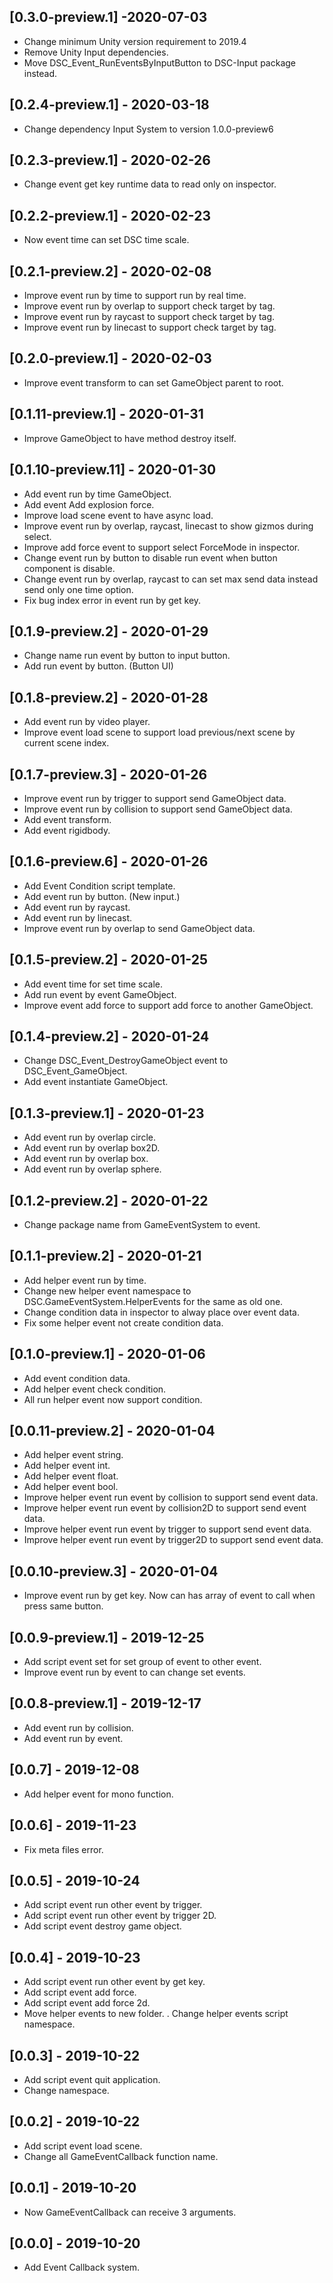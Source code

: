 ## [0.3.0-preview.1] -2020-07-03
- Change minimum Unity version requirement to 2019.4
- Remove Unity Input dependencies.
- Move DSC_Event_RunEventsByInputButton to DSC-Input package instead.

## [0.2.4-preview.1] - 2020-03-18
- Change dependency Input System to version 1.0.0-preview6

## [0.2.3-preview.1] - 2020-02-26
- Change event get key runtime data to read only on inspector.

## [0.2.2-preview.1] - 2020-02-23
- Now event time can set DSC time scale.

## [0.2.1-preview.2] - 2020-02-08
- Improve event run by time to support run by real time.
- Improve event run by overlap to support check target by tag.
- Improve event run by raycast to support check target by tag.
- Improve event run by linecast to support check target by tag.

## [0.2.0-preview.1] - 2020-02-03
- Improve event transform to can set GameObject parent to root.

## [0.1.11-preview.1] - 2020-01-31
- Improve GameObject to have method destroy itself.

## [0.1.10-preview.11] - 2020-01-30
- Add event run by time GameObject.
- Add event Add explosion force.
- Improve load scene event to have async load.
- Improve event run by overlap, raycast, linecast to show gizmos during select.
- Improve add force event to support select ForceMode in inspector.
- Change event run by button to disable run event when button component is disable.
- Change event run by overlap, raycast to can set max send data instead send only one time option.
- Fix bug index error in event run by get key.

## [0.1.9-preview.2] - 2020-01-29
- Change name run event by button to input button.
- Add run event by button. (Button UI)

## [0.1.8-preview.2] - 2020-01-28
- Add event run by video player.
- Improve event load scene to support load previous/next scene by current scene index.

## [0.1.7-preview.3] - 2020-01-26
- Improve event run by trigger to support send GameObject data.
- Improve event run by collision to support send GameObject data.
- Add event transform.
- Add event rigidbody.

## [0.1.6-preview.6] - 2020-01-26
- Add Event Condition script template.
- Add event run by button. (New input.)
- Add event run by raycast.
- Add event run by linecast.
- Improve event run by overlap to send GameObject data.

## [0.1.5-preview.2] - 2020-01-25
- Add event time for set time scale.
- Add run event by event GameObject.
- Improve event add force to support add force to another GameObject.

## [0.1.4-preview.2] - 2020-01-24
- Change DSC_Event_DestroyGameObject event to DSC_Event_GameObject.
- Add event instantiate GameObject.

## [0.1.3-preview.1] - 2020-01-23
- Add event run by overlap circle.
- Add event run by overlap box2D.
- Add event run by overlap box.
- Add event run by overlap sphere.

## [0.1.2-preview.2] - 2020-01-22
- Change package name from GameEventSystem to event.

## [0.1.1-preview.2] - 2020-01-21
- Add helper event run by time.
- Change new helper event namespace to DSC.GameEventSystem.HelperEvents for the same as old one.
- Change condition data in inspector to alway place over event data.
- Fix some helper event not create condition data.

## [0.1.0-preview.1] - 2020-01-06
- Add event condition data.
- Add helper event check condition.
- All run helper event now support condition.

## [0.0.11-preview.2] - 2020-01-04
- Add helper event string.
- Add helper event int.
- Add helper event float.
- Add helper event bool.
- Improve helper event run event by collision to support send event data.
- Improve helper event run event by collision2D to support send event data.
- Improve helper event run event by trigger to support send event data.
- Improve helper event run event by trigger2D to support send event data.

## [0.0.10-preview.3] - 2020-01-04
- Improve event run by get key. Now can has array of event to call when press same button.

## [0.0.9-preview.1] - 2019-12-25
- Add script event set for set group of event to other event.
- Improve event run by event to can change set events.

## [0.0.8-preview.1] - 2019-12-17
- Add event run by collision.
- Add event run by event.

## [0.0.7] - 2019-12-08
- Add helper event for mono function.

## [0.0.6] - 2019-11-23
- Fix meta files error.

## [0.0.5] - 2019-10-24
- Add script event run other event by trigger.
- Add script event run other event by trigger 2D.
- Add script event destroy game object.

## [0.0.4] - 2019-10-23
- Add script event run other event by get key.
- Add script event add force.
- Add script event add force 2d.
- Move helper events to new folder.
. Change helper events script namespace.

## [0.0.3] - 2019-10-22
- Add script event quit application.
- Change namespace.

## [0.0.2] - 2019-10-22
- Add script event load scene.
- Change all GameEventCallback function name.

## [0.0.1] - 2019-10-20
- Now GameEventCallback can receive 3 arguments.

## [0.0.0] - 2019-10-20
- Add Event Callback system.